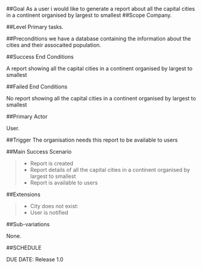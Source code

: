 
##Goal
As a user i would like to generate a report about all the capital cities in a continent organised by largest to smallest
##Scope
Company.

##Level
Primary tasks.

##Preconditions
we have a database containing the information about the cities and their assocaited population.


##Success End Conditions

A report showing all the capital cities in a continent organised by largest to smallest

##Failed End Conditions

No report showing all the capital cities in a continent organised by largest to smallest

##Primary Actor

User.

##Trigger
The organisation needs this report to be available to users

##Main Success Scenario

>- Report is created
>- Report details of all the capital cities in a continent organised by largest to smallest
>- Report is available to users

##Extensions

>- City does not exist:
>- User is notified

##Sub-variations

None.

##SCHEDULE

DUE DATE: Release 1.0